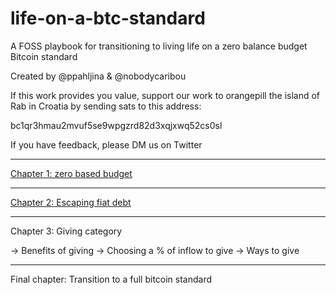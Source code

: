 # life-on-a-btc-standard
A FOSS playbook for transitioning to living life on a zero balance budget Bitcoin standard

Created by @ppahljina & @nobodycaribou

If this work provides you value, support our work to orangepill the island of Rab in Croatia by sending sats to this address:

bc1qr3hmau2mvuf5se9wpgzrd82d3xqjxwq52cs0sl

If you have feedback, please DM us on Twitter

---
[Chapter 1: zero based budget](https://github.com/NobodyCaribou/life-on-a-btc-standard/blob/main/zero%20based%20budget)

---
[Chapter 2: Escaping fiat debt](https://github.com/NobodyCaribou/life-on-a-btc-standard/blob/main/x.2%20-%20escaping%20fiat%20debt)

---
Chapter 3: Giving category

-> Benefits of giving
-> Choosing a % of inflow to give
-> Ways to give

---
Final chapter: Transition to a full bitcoin standard




